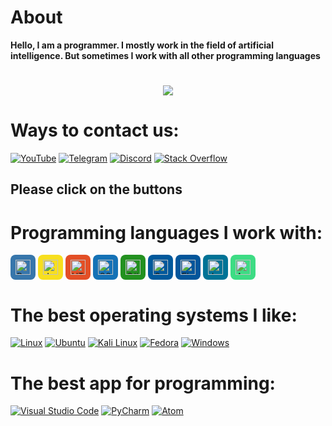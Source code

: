 # About
<b>Hello, I am a programmer. I mostly work in the field of artificial intelligence. But sometimes I work with all other programming languages</b>
<h1 align="center">
        <img src="https://readme-typing-svg.herokuapp.com/?font=Arial&color=bf00ff&size=35&center=true&vCenter=true&width=500&height=70&duration=5000&lines=Hi!+I'm+Programming+Month;Nice+to+meet+you" />
</h1>

# Ways to contact us:

[![YouTube](https://img.shields.io/badge/YouTube-FF0000?logo=YouTube&logoColor=white)](https://www.youtube.com/channel/UCLLHp-Ux-VAMCW7HruxCxZw)
[![Telegram](https://img.shields.io/badge/Telegram-2CA5E0?logo=Telegram&logoColor=white)](https://t.me/+qUyaqI5KDQpjMTk0)
[![Discord](https://img.shields.io/badge/Discord-7289DA?logo=Discord&logoColor=white)](https://discord.com/invite/6aFVrEcd)
[![Stack Overflow](https://img.shields.io/badge/Stack_Overflow-F58025?style=flat&logo=stack-overflow&logoColor=white)](https://stackoverflow.com)

<h2>Please click on the buttons</h2>

# Programming languages I work with:

<a href="https://www.python.org" style="display: inline-block; text-decoration: none;">
    <div style="display: inline-flex; align-items: center; justify-content: center; width: 40px; height: 40px; background-color: #3776AB; border-radius: 8px;">
        <img src="https://img.icons8.com/color/48/000000/python.png" alt="Python Logo" style="width: 24px; height: 24px;">
    </div>
</a>

<a href="https://www.javascript.com" style="display: inline-block; text-decoration: none;">
    <div style="display: inline-flex; align-items: center; justify-content: center; width: 40px; height: 40px; background-color: #F7DF1E; border-radius: 8px;">
        <img src="https://img.icons8.com/color/48/000000/javascript.png" alt="JavaScript Logo" style="width: 24px; height: 24px;">
    </div>
</a>

<a href="https://developer.mozilla.org/en-US/docs/Web/HTML" style="display: inline-block; text-decoration: none;">
    <div style="display: inline-flex; align-items: center; justify-content: center; width: 40px; height: 40px; background-color: #E34F26; border-radius: 8px;">
        <img src="https://img.icons8.com/color/48/000000/html-5.png" alt="HTML Logo" style="width: 24px; height: 24px;">
    </div>
</a>

<a href="https://developer.mozilla.org/en-US/docs/Web/CSS" style="display: inline-block; text-decoration: none;">
    <div style="display: inline-flex; align-items: center; justify-content: center; width: 40px; height: 40px; background-color: #1572B6; border-radius: 8px;">
        <img src="https://img.icons8.com/color/48/000000/css3.png" alt="CSS Logo" style="width: 24px; height: 24px;">
    </div>
</a>

<a href="https://docs.microsoft.com/en-us/dotnet/csharp/" style="display: inline-block; text-decoration: none;">
    <div style="display: inline-flex; align-items: center; justify-content: center; width: 40px; height: 40px; background-color: #239120; border-radius: 8px;">
        <img src="https://img.icons8.com/color/48/000000/c-sharp-logo.png" alt="C# Logo" style="width: 24px; height: 24px;">
    </div>
</a>

<a href="https://isocpp.org/" style="display: inline-block; text-decoration: none;">
    <div style="display: inline-flex; align-items: center; justify-content: center; width: 40px; height: 40px; background-color: #00599C; border-radius: 8px;">
        <img src="https://img.icons8.com/color/48/000000/c-plus-plus-logo.png" alt="C++ Logo" style="width: 24px; height: 24px;">
    </div>
</a>

<a href="https://flutter.dev/" style="display: inline-block; text-decoration: none;">
    <div style="display: inline-flex; align-items: center; justify-content: center; width: 40px; height: 40px; background-color: #02569B; border-radius: 8px;">
        <img src="https://img.icons8.com/color/48/000000/flutter.png" alt="Flutter Logo" style="width: 24px; height: 24px;">
    </div>
</a>

<a href="https://www.java.com/" style="display: inline-block; text-decoration: none;">
    <div style="display: inline-flex; align-items: center; justify-content: center; width: 40px; height: 40px; background-color: #007396; border-radius: 8px;">
        <img src="https://img.icons8.com/color/48/000000/java-coffee-cup-logo.png" alt="Java Logo" style="width: 24px; height: 24px;">
    </div>
</a>

<a href="https://developer.android.com/studio" style="display: inline-block; text-decoration: none;">
    <div style="display: inline-flex; align-items: center; justify-content: center; width: 40px; height: 40px; background-color: #3DDC84; border-radius: 8px;">
        <img src="https://img.icons8.com/color/48/000000/android-studio.png" alt="Android Studio Logo" style="width: 24px; height: 24px;">
    </div>
</a>

# The best operating systems I like:
[![Linux](https://img.shields.io/badge/Linux-FCC624?style=flat&logo=linux&logoColor=black)](https://www.linux.org/)
[![Ubuntu](https://img.shields.io/badge/Ubuntu-E95420?style=flat&logo=ubuntu&logoColor=white)](https://ubuntu.com/)
[![Kali Linux](https://img.shields.io/badge/Kali_Linux-557C94?style=flat&logo=kali-linux&logoColor=white)](https://www.kali.org/)
[![Fedora](https://img.shields.io/badge/Fedora-294172?style=flat&logo=fedora&logoColor=white)](https://getfedora.org/)
[![Windows](https://img.shields.io/badge/Windows-0078D6?style=flat&logo=windows&logoColor=white)](https://www.microsoft.com/windows)
# The best app for programming:
[![Visual Studio Code](https://img.shields.io/badge/Visual_Studio_Code-007ACC?style=flat&logo=visual-studio-code&logoColor=white)](https://code.visualstudio.com/)
[![PyCharm](https://img.shields.io/badge/PyCharm-000000?style=flat&logo=pycharm&logoColor=white)](https://www.jetbrains.com/pycharm/)
[![Atom](https://img.shields.io/badge/Atom-66595C?style=flat&logo=atom&logoColor=white)](https://atom.io/)
